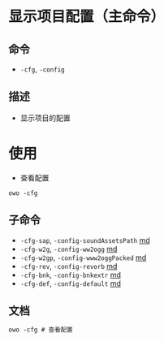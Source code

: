 # 显示项目配置（主命令）

## 命令
- `-cfg`, `-config`

## 描述
- 显示项目的配置

# 使用
- 查看配置
```shell
owo -cfg
```

## 子命令
- `-cfg-sap`, `-config-soundAssetsPath` [md](config.setSoundAssetsPath.md)
- `-cfg-w2g`, `-config-ww2ogg` [md](config.setWw2ogg.md)
- `-cfg-w2gp`, `-config-www2oggPacked` [md](config.setWw2oggPacked.md)
- `-cfg-rev`, `-config-revorb` [md](config.setRevorb.md)
- `-cfg-bnk`, `-config-bnkextr` [md](config.setBnkextr.md)
- `-cfg-def`, `-config-default` [md](config.setDefault.md)

## 文档
```txt
owo -cfg # 查看配置
```